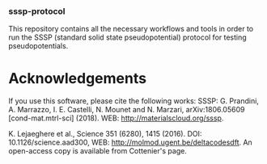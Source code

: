 ### sssp-protocol
This repository contains all the necessary workflows and tools in order to run the SSSP (standard solid state pseudopotential) protocol for testing pseudopotentials.


# Acknowledgements
If you use this software, please cite the following works:
SSSP: G. Prandini, A. Marrazzo, I. E. Castelli, N. Mounet and N. Marzari, arXiv:1806.05609 [cond-mat.mtrl-sci] (2018). 
WEB: http://materialscloud.org/sssp.

K. Lejaeghere et al., Science 351 (6280), 1415 (2016). 
DOI: 10.1126/science.aad300, WEB: http://molmod.ugent.be/deltacodesdft. An open-access copy is available from Cottenier's page.
